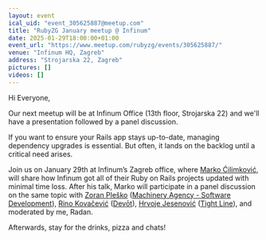 ```yaml
---
layout: event
ical_uid: "event_305625887@meetup.com"
title: "RubyZG January meetup @ Infinum"
date: 2025-01-29T18:00:00+01:00
event_url: "https://www.meetup.com/rubyzg/events/305625887/"
venue: "Infinum HQ, Zagreb"
address: "Strojarska 22, Zagreb"
pictures: []
videos: []
---
```


Hi Everyone,
  
Our next meetup will be at Infinum Office (13th floor, Strojarska 22) and we'll have a presentation followed by a panel discussion.
  
If you want to ensure your Rails app stays up-to-date, managing dependency upgrades is essential. But often, it lands on the backlog until a critical need arises.
  
Join us on January 29th at Infinum’s Zagreb office, where [Marko Ćilimković](https://www.linkedin.com/in/markocilimkovic/), will share how Infinum got all of their Ruby on Rails projects updated with minimal time loss. After his talk, Marko will participate in a panel discussion on the same topic with [Zoran Pleško](https://www.linkedin.com/in/zoranplesko/) ([Machinery Agency - Software Development](https://www.linkedin.com/company/machinery-software-development/)), [Rino Kovačević](https://www.linkedin.com/in/rino-kova%C4%8Devi%C4%87-0011a1164/) ([Devōt](https://www.linkedin.com/company/devot/)), [Hrvoje Jesenović](https://www.linkedin.com/in/hrvoje-jesenovic-b53a52b9/) ([Tight Line](https://www.linkedin.com/company/tight-line/)), and moderated by me, Radan.
  
Afterwards, stay for the drinks, pizza and chats!